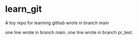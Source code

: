 # learn_git
A toy repo for learning github
wrote in branch main

one line wrote in branch main.
one line wrote in branch pr_test.

